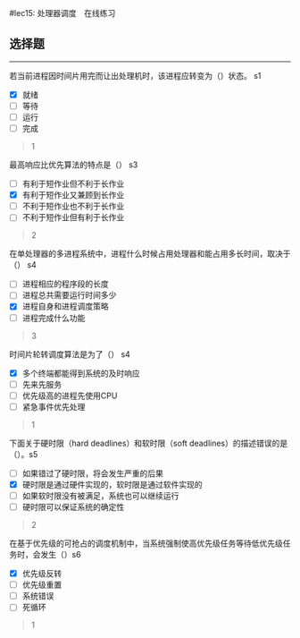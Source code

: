 #lec15: 处理器调度　在线练习
## 选择题

---

若当前进程因时间片用完而让出处理机时，该进程应转变为（）状态。 s1

- [x] 就绪
- [ ] 等待
- [ ] 运行
- [ ] 完成

> 1


最高响应比优先算法的特点是（） s3

- [ ] 有利于短作业但不利于长作业
- [x] 有利于短作业又兼顾到长作业
- [ ] 不利于短作业也不利于长作业
- [ ] 不利于短作业但有利于长作业

> 2

在单处理器的多进程系统中，进程什么时候占用处理器和能占用多长时间，取决于（） s4

- [ ] 进程相应的程序段的长度
- [ ] 进程总共需要运行时间多少
- [x] 进程自身和进程调度策略
- [ ] 进程完成什么功能

> 3


时间片轮转调度算法是为了（） s4

- [x] 多个终端都能得到系统的及时响应
- [ ] 先来先服务
- [ ] 优先级高的进程先使用CPU
- [ ] 紧急事件优先处理

> 1


下面关于硬时限（hard deadlines）和软时限（soft deadlines）的描述错误的是（）。s5

- [ ] 如果错过了硬时限，将会发生严重的后果
- [x] 硬时限是通过硬件实现的，软时限是通过软件实现的
- [ ] 如果软时限没有被满足，系统也可以继续运行
- [ ] 硬时限可以保证系统的确定性

> 2

在基于优先级的可抢占的调度机制中，当系统强制使高优先级任务等待低优先级任务时，会发生（）s6
- [x] 优先级反转
- [ ] 优先级重置
- [ ] 系统错误
- [ ] 死循环

> 1


